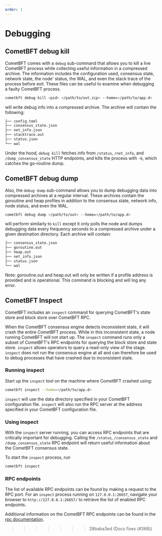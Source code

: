 ```yaml
---
order: 1
---
```


# Debugging

## CometBFT debug kill

CometBFT comes with a `debug` sub-command that allows you to kill a live
CometBFT process while collecting useful information in a compressed archive.
The information includes the configuration used, consensus state, network
state, the node' status, the WAL, and even the stack trace of the process
before exit. These files can be useful to examine when debugging a faulty
CometBFT process.

```bash
cometbft debug kill <pid> </path/to/out.zip> --home=</path/to/app.d>
```

will write debug info into a compressed archive. The archive will contain the
following:

```sh
├── config.toml
├── consensus_state.json
├── net_info.json
├── stacktrace.out
├── status.json
└── wal
```

Under the hood, `debug kill` fetches info from `/status`, `/net_info`, and
`/dump_consensus_state` HTTP endpoints, and kills the process with `-6`, which
catches the go-routine dump.

## CometBFT debug dump

Also, the `debug dump` sub-command allows you to dump debugging data into
compressed archives at a regular interval. These archives contain the goroutine
and heap profiles in addition to the consensus state, network info, node
status, and even the WAL.

```bash
cometbft debug dump </path/to/out> --home=</path/to/app.d>
```

will perform similarly to `kill` except it only polls the node and
dumps debugging data every frequency seconds to a compressed archive under a
given destination directory. Each archive will contain:

```sh
├── consensus_state.json
├── goroutine.out
├── heap.out
├── net_info.json
├── status.json
└── wal
```

Note: goroutine.out and heap.out will only be written if a profile address is
provided and is operational. This command is blocking and will log any error.

## CometBFT Inspect

CometBFT includes an `inspect` command for querying CometBFT's state store and block
store over CometBFT RPC.

When the CometBFT consensus engine detects inconsistent state, it will crash the
entire CometBFT process.
While in this inconsistent state, a node running CometBFT will not start up.
The `inspect` command runs only a subset of CometBFT's RPC endpoints for querying the block store
and state store.
`inspect` allows operators to query a read-only view of the stage.
`inspect` does not run the consensus engine at all and can therefore be used to debug
processes that have crashed due to inconsistent state.

### Running inspect

Start up the `inspect` tool on the machine where CometBFT crashed using:
```bash
cometbft inspect --home=</path/to/app.d>
```

`inspect` will use the data directory specified in your CometBFT configuration file.
`inspect` will also run the RPC server at the address specified in your CometBFT configuration file.

### Using inspect

With the `inspect` server running, you can access RPC endpoints that are critically important
for debugging.
Calling the `/status`, `/consensus_state` and `/dump_consensus_state` RPC endpoint
will return useful information about the CometBFT consensus state.

To start the `inspect` process, run
```bash
cometbft inspect
```

### RPC endpoints

The list of available RPC endpoints can be found by making a request to the RPC port.
For an `inspect` process running on `127.0.0.1:26657`, navigate your browser to
`http://127.0.0.1:26657/` to retrieve the list of enabled RPC endpoints.

Additional information on the CometBFT RPC endpoints can be found in the [rpc documentation](https://docs.cometbft.com/master/rpc).
>>>>>>> 28baba3ed (Docs fixes (#368))
